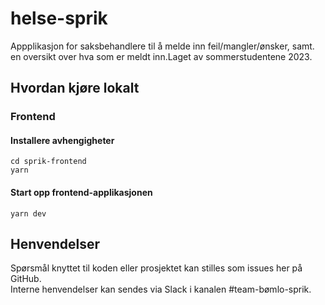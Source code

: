 # helse-sprik

Appplikasjon for saksbehandlere til å melde inn feil/mangler/ønsker, samt. en oversikt over hva som er meldt inn.Laget av sommerstudentene 2023.

## Hvordan kjøre lokalt

### Frontend

#### Installere avhengigheter
```
cd sprik-frontend
yarn
```

#### Start opp frontend-applikasjonen
```
yarn dev
```

## Henvendelser

Spørsmål knyttet til koden eller prosjektet kan stilles som issues her på GitHub.  
Interne henvendelser kan sendes via Slack i kanalen #team-bømlo-sprik.
